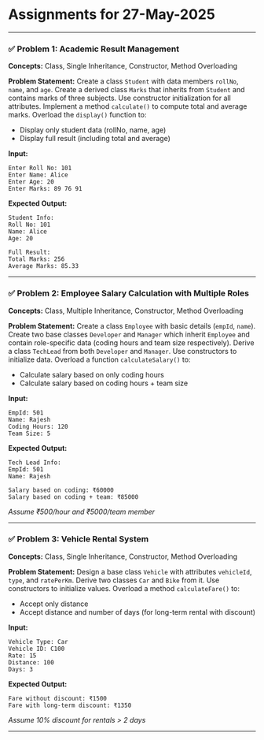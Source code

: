 <h1 align="centre">Assignments for 27-May-2025</h1>

---

### ✅ **Problem 1: Academic Result Management**

**Concepts:** Class, Single Inheritance, Constructor, Method Overloading

**Problem Statement:**
Create a class `Student` with data members `rollNo`, `name`, and `age`. Create a derived class `Marks` that inherits from `Student` and contains marks of three subjects. Use constructor initialization for all attributes. Implement a method `calculate()` to compute total and average marks. Overload the `display()` function to:

* Display only student data (rollNo, name, age)
* Display full result (including total and average)

**Input:**

```
Enter Roll No: 101
Enter Name: Alice
Enter Age: 20
Enter Marks: 89 76 91
```

**Expected Output:**

```
Student Info:
Roll No: 101
Name: Alice
Age: 20

Full Result:
Total Marks: 256
Average Marks: 85.33
```

---

### ✅ **Problem 2: Employee Salary Calculation with Multiple Roles**

**Concepts:** Class, Multiple Inheritance, Constructor, Method Overloading

**Problem Statement:**
Create a class `Employee` with basic details (`empId`, `name`). Create two base classes `Developer` and `Manager` which inherit `Employee` and contain role-specific data (coding hours and team size respectively). Derive a class `TechLead` from both `Developer` and `Manager`. Use constructors to initialize data. Overload a function `calculateSalary()` to:

* Calculate salary based on only coding hours
* Calculate salary based on coding hours + team size

**Input:**

```
EmpId: 501
Name: Rajesh
Coding Hours: 120
Team Size: 5
```

**Expected Output:**

```
Tech Lead Info:
EmpId: 501
Name: Rajesh

Salary based on coding: ₹60000
Salary based on coding + team: ₹85000
```

*Assume ₹500/hour and ₹5000/team member*

---

### ✅ **Problem 3: Vehicle Rental System**

**Concepts:** Class, Single Inheritance, Constructor, Method Overloading

**Problem Statement:**
Design a base class `Vehicle` with attributes `vehicleId`, `type`, and `ratePerKm`. Derive two classes `Car` and `Bike` from it. Use constructors to initialize values. Overload a method `calculateFare()` to:

* Accept only distance
* Accept distance and number of days (for long-term rental with discount)

**Input:**

```
Vehicle Type: Car
Vehicle ID: C100
Rate: 15
Distance: 100
Days: 3
```

**Expected Output:**

```
Fare without discount: ₹1500
Fare with long-term discount: ₹1350
```

*Assume 10% discount for rentals > 2 days*

---
